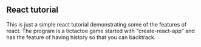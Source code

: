 ## React tutorial

This is just a simple react tutorial demonstrating some of the features of react.
The program is a tictactoe game started with "create-react-app" and has the feature 
of having history so that you can backtrack.